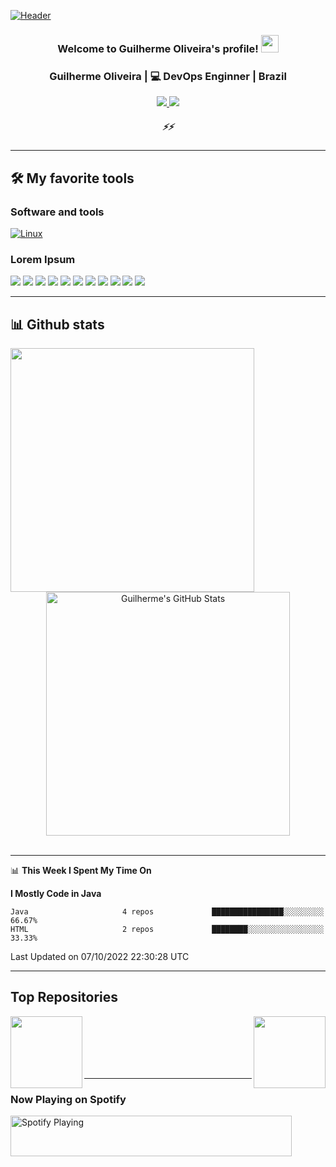 [![Header](https://raw.githubusercontent.com/guilherme-aroliveira/guilherme-aroliveira/main/images/my_github_banner.png "Header")](https://www.linkedin.com/in/guilherme-oliveira-86ar/)

<h3 align="center">
    Welcome to Guilherme Oliveira's profile!
  <img src="https://github.com/guilherme-aroliveira/guilherme-aroliveira/blob/main/images/wave.gif" width="28">
</h3>

<div align="center">
  <h3> Guilherme Oliveira | 💻 DevOps Enginner | Brazil </h3>
</div>

<p align="center">
  <a href="https://www.linkedin.com/in/guilherme-oliveira-86ar/">
    <img src="https://img.shields.io/twitter/url?label=Linkedin&logo=Linkedin&style=social&url=https%3A%2F%2Fwww.linkedin.com%2Fin%2Fguilherme-oliveira-86ar%2F"/>
  </a>

  <a href="https://www.instagram.com/guilherme.ar86/">
    <img src="https://img.shields.io/twitter/url?label=Intagram&logo=Instagram&style=social&url=https%3A%2F%2Fwww.instagram.com%2Fguilherme.ar86%2F"/>
  </a>
</p>

<h5 align="center">
   <i>⚡️⚡️</i>
</h5>

  ---
## 🛠️ My favorite tools

### Software and tools
<p>
  <a href="#">
    <img alt="Linux" src="https://img.shields.io/badge/OS-Linux-yellow?style=flat">
  </a>
</p>

### Lorem Ipsum
![](https://img.shields.io/badge/OS-Linux-yellow?style=flat)
![](https://img.shields.io/badge/Shell-Bash-brightgreen?style=flat)
![](https://img.shields.io/badge/Editor-VSCode-blue?style=flat)
![](https://img.shields.io/badge/Editor-Atom-brightgreen?style=flat)
![](https://img.shields.io/badge/SQL%20Client-Dbeaver-663F1D?style=flat)
![](https://img.shields.io/badge/Code-Java-red?style=flat)
![](https://img.shields.io/badge/Code-PHP-blue?style=flat)
![](https://img.shields.io/badge/Code-Python-blue?style=flat)
![](https://img.shields.io/badge/DBMS-MariaDB-663F1D?style=flat)
![](https://img.shields.io/badge/Tools-Docker-blue?style=flat)
![](https://img.shields.io/badge/Cloud-AWS-yellow?style=flat)

  ---
## 📊 Github stats

<div align=center>
  <a href="https://github.com/guilherme-aroliveira/guilherme-aroliveira">
    <img align="left" width=390 src="https://github-readme-stats.vercel.app/api/top-langs/?username=guilherme-aroliveira&layout=compact&theme=onedark" />
  </a>

  <a href="https://github.com/guilherme-aroliveira/guilherme-aroliveira">
    <img align="rigth" width=390 src="https://github-readme-stats.vercel.app/api?username=guilherme-aroliveira&show_icons=true&line_height=27&count_private=true&theme=onedark" alt="Guilherme's GitHub Stats" />
  </a>
</div>
<br/>

  ---

  📊 **This Week I Spent My Time On**
<!--START_SECTION:waka-->
**I Mostly Code in Java** 

```text
Java                     4 repos             ████████████████░░░░░░░░░   66.67% 
HTML                     2 repos             ████████░░░░░░░░░░░░░░░░░   33.33%

```



 Last Updated on 07/10/2022 22:30:28 UTC
<!--END_SECTION:waka-->
  ---

## Top Repositories

<div width="100%" align="center"> 
  <a align="left" href="https://github.com/guilherme-aroliveira/guilherme-aroliveira">
    <img align="left" height="115" src="https://github-readme-stats.vercel.app/api/pin/?username=guilherme-aroliveira&repo=una-project1&show_owner=true&theme=onedark" />
  </a>

  <a align="right" href="https://github.com/guilherme-aroliveira/guilherme-aroliveira">
    <img align="right" height="115" src="https://github-readme-stats.vercel.app/api/pin/?username=guilherme-aroliveira&repo=google-glass&show_owner=true&theme=onedark" />
  </a>
</div>
<br/><br/><br/><br/><br/>

  ---

 ### Now Playing on Spotify

[<img src="https://natemoo-re-guilherme-aroliveira.vercel.app/now-playing" width="450" height="65" alt="Spotify Playing"/>](https://open.spotify.com/user/11163880889)